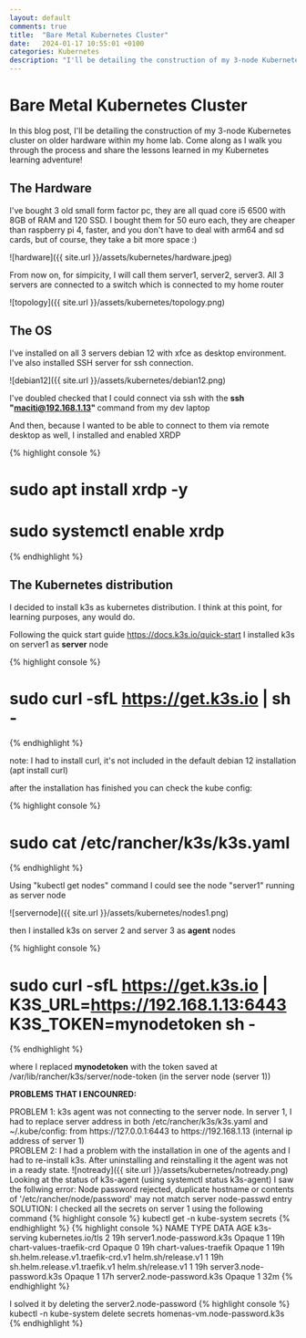 ```yaml
---
layout: default
comments: true
title:  "Bare Metal Kubernetes Cluster"
date:   2024-01-17 10:55:01 +0100
categories: Kubernetes
description: "I'll be detailing the construction of my 3-node Kubernetes cluster on older hardware within my home lab"
---
```

# [](#header-1) Bare Metal Kubernetes Cluster

In this blog post, I'll be detailing the construction of my 3-node Kubernetes cluster on older hardware within my home lab. Come along as I walk you through the process and share the lessons learned in my Kubernetes learning adventure! 

## [](#header-3) The Hardware

I've bought 3 old small form factor pc, they are all quad core i5 6500 with 8GB of RAM and 120 SSD. I bought them for 50 euro each, they are cheaper than raspberry pi 4, faster, and you don't have to deal with arm64 and sd cards, but of course, they take a bit more space :)

![hardware]({{ site.url }}/assets/kubernetes/hardware.jpeg)

From now on, for simpicity, I will call them server1, server2, server3. 
All 3 servers are connected to a switch which is connected to my home router

![topology]({{ site.url }}/assets/kubernetes/topology.png)

## [](#header-3) The OS

I've installed on all 3 servers debian 12 with xfce as desktop environment. I've also installed SSH server for ssh connection.

![debian12]({{ site.url }}/assets/kubernetes/debian12.png)

I've doubled checked that I could connect via ssh with the <b> ssh "maciti@192.168.1.13" </b> command from my dev laptop

And then, because I wanted to be able to connect to them via remote desktop as well, I installed and enabled XRDP

{% highlight console  %}
# sudo apt install xrdp -y
# sudo systemctl enable xrdp
{% endhighlight %} 

## [](#header-3) The Kubernetes distribution

I decided to install k3s as kubernetes distribution. I think at this point, for learning purposes, any would do.

Following the quick start guide https://docs.k3s.io/quick-start I installed k3s on server1 as <b>server</b> node

{% highlight console  %}
# sudo curl -sfL https://get.k3s.io | sh -
{% endhighlight %} 

note: I had to install curl, it's not included in the default debian 12 installation (apt install curl)

after the installation has finished you can check the kube config:

{% highlight console  %}
# sudo cat /etc/rancher/k3s/k3s.yaml
{% endhighlight %} 

Using "kubectl get nodes" command I could see the node "server1" running as server node

![servernode]({{ site.url }}/assets/kubernetes/nodes1.png)

then I installed k3s on server 2 and server 3 as <b>agent</b> nodes

{% highlight console  %}
# sudo curl -sfL https://get.k3s.io | K3S_URL=https://192.168.1.13:6443 K3S_TOKEN=mynodetoken sh -
{% endhighlight %} 

where I replaced <b>mynodetoken</b> with the token saved at /var/lib/rancher/k3s/server/node-token (in the server node (server 1))

<b>PROBLEMS THAT I ENCOUNRED:</b>
<div id="problem1">
PROBLEM 1:
k3s agent was not connecting to the server node. In server 1, I had to replace server address in both /etc/rancher/k3s/k3s.yaml and ~/.kube/config: from https://127.0.0.1:6443 to https://192.168.1.13 (internal ip address of server 1)
</div>
<div id="problem2">
PROBLEM 2:
I had a problem with the installation in one of the agents and I had to re-install k3s. After uninstalling and reinstalling it the agent was not in a ready state. 
![notready]({{ site.url }}/assets/kubernetes/notready.png)
Looking at the status of k3s-agent (using systemctl status k3s-agent) I saw the follwing error: Node password rejected, duplicate hostname or contents of '/etc/rancher/node/password' may not match server node-passwd entry
SOLUTION:
I checked all the secrets on server 1 using the following command 
{% highlight console  %}
kubectl get -n kube-system secrets 
{% endhighlight %} 
{% highlight console  %}
NAME                                TYPE                 DATA   AGE
k3s-serving                         kubernetes.io/tls    2      19h
server1.node-password.k3s           Opaque               1      19h
chart-values-traefik-crd            Opaque               0      19h
chart-values-traefik                Opaque               1      19h
sh.helm.release.v1.traefik-crd.v1   helm.sh/release.v1   1      19h
sh.helm.release.v1.traefik.v1       helm.sh/release.v1   1      19h
server3.node-password.k3s           Opaque               1      17h
server2.node-password.k3s           Opaque               1      32m
{% endhighlight %} 

I solved it by deleting the server2.node-password
{% highlight console  %}
kubectl -n kube-system delete secrets homenas-vm.node-password.k3s
{% endhighlight %} 
</div>









